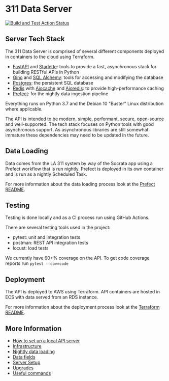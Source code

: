 # 311 Data Server

[![Build and Test Action Status](https://github.com/hackforla/311-data/workflows/Build%20and%20Test/badge.svg)](https://github.com/hackforla/311-data/actions)

## Server Tech Stack

The 311 Data Server is comprised of several different components deployed in containers to the cloud using Terraform.

- [FastAPI](https://fastapi.tiangolo.com/) and [Starlette](https://www.starlette.io/): tools to provide a fast, asynchronous stack for building RESTful APIs in Python
- [Gino](https://python-gino.org/) and [SQL Alchemy](https://www.sqlalchemy.org/): tools for accessing and modifying the database
- [Postgres](https://www.postgresql.org/docs/12/index.html): the persistent SQL database
- [Redis](https://redis.io/) with [Aiocache](https://aiocache.readthedocs.io/) and [Aioredis](https://aioredis.readthedocs.io/en/v1.3.0/): to provide high-performance caching
- [Prefect](https://www.prefect.io/core): for the nightly data ingestion pipeline

Everything runs on Python 3.7 and the Debian 10 "Buster" Linux distribution where applicable.

The API is intended to be modern, simple, performant, secure, open-source and well-supported. The tech stack focuses on Python tools with good asynchronous support. As asynchronous libraries are still somewhat immature these dependencies may need to be updated in the future.

## Data Loading

Data comes from the LA 311 system by way of the Socrata app using a Prefect workflow that is run nightly. Prefect is deployed in its own container and is run as a nightly Scheduled Task.

For more information about the data loading process look at the [Prefect README](prefect/README.md).

## Testing

Testing is done locally and as a CI process run using GitHub Actions.

There are several testing tools used in the project:

- pytest: unit and integration tests
- postman: REST API integration tests
- locust: load tests

We currently have 90+% coverage on the API. To get code coverage reports run ```pytest --cov=code```

## Deployment

The API is deployed to AWS using Terraform. API containers are hosted in ECS with data served from an RDS instance.

For more information about the deployment process look at the [Terraform README](terraform/README.md).

## More Information

- [How to set up a local API server](../docs/server_setup.md)
- [Infrastructure](terraform/README.md)
- [Nightly data loading](prefect/README.md)
- [Data fields](../docs/data_fields.md)
- [Server Setup](../server_setup.md)
- [Upgrades](../upgrades.md)
- [Useful commands](../docs/useful_commands.md)
